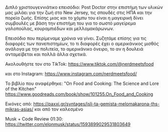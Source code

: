 Διπλό χριστουγεννιάτικο επεισόδιο: Post Doctor στην επιστήμη των υλικών μας μιλάει για την ζωή στο New Jersey, τις σπουδές στις ΗΠΑ και την πορεία ζωής. Επίσης μιας και το χόμπυ του είναι η μαγειρική δίνει συμβουλές με βάση την επιστήμη του για το σωστό μαγείρεμα γαλοπούλας, κουραμπιέδων και μελλομακάρωνων.



Επεισόδιο που περίμεναμε χρόνια να γίνει. Συζητάμε επίσης για τις διαφορές των πανεπιστημίων, το τι διαφορές έχει ο αμερικάνικος μισθός ανάλογα με την πολιτεία, το αμερικάνικο όνειρο, το αν η δουλειά ανταμείβεται και πολλά άλλα σχετικά.



Ακολουθήστε τον στο TikTok: https://www.tiktok.com/@nerdmeetsfood

και στο Instagram: https://www.instagram.com/nerdmeetsfood/



Το βιβλίο που αναφέρθηκε: "On Food and Cooking: The Science and Lore of the Kitchen" https://www.goodreads.com/book/show/101255.On_Food_and_Cooking



Εικόνες από: https://paxxi.gr/syntages/isli-ta-gemista-melomakarona-ths-mikras-asias/ και από τον καλεσμένο



Musk + Code Review 01:30: https://twitter.com/elonmusk/status/1593899029531803649
